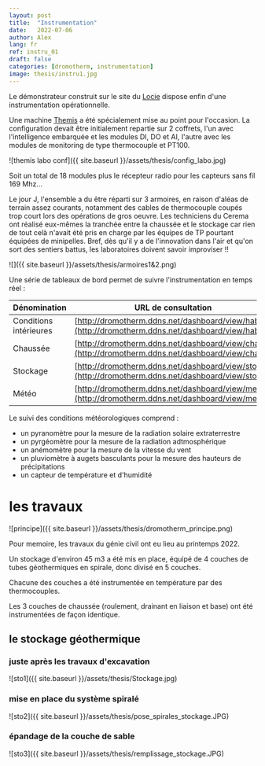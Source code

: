 ```yaml
---
layout: post
title:  "Instrumentation"
date:   2022-07-06
author: Alex
lang: fr
ref: instru_01
draft: false
categories: [dromotherm, instrumentation]
image: thesis/instru1.jpg
---
```


Le démonstrateur construit sur le site du [Locie](https://www.google.com/maps/place/45.639799,+5.874676/@45.6398219,5.8747829,19z/data=!3m1!1e3) dispose enfin d'une instrumentation opérationnelle.

Une machine [Themis](http://dromotherm.github.io/documentation) a été spécialement mise au point pour l'occasion. 
La configuration devait être initialement repartie sur 2 coffrets, l'un avec l'intelligence embarquée et les modules DI, DO et AI, l'autre avec les modules de monitoring de type thermocouple et PT100.

![themis labo conf]({{ site.baseurl }}/assets/thesis/config_labo.jpg)

Soit un total de 18 modules plus le récepteur radio pour les capteurs sans fil 169 Mhz...

Le jour J, l'ensemble a du être réparti sur 3 armoires, en raison d'aléas de terrain assez courants, notamment des cables de thermocouple coupés trop court lors des opérations de gros oeuvre. Les techniciens du Cerema ont réalisé eux-mêmes la tranchée entre la chaussée et le stockage car rien de tout celà n'avait été pris en charge par les équipes de TP pourtant équipées de minipelles. Bref, dès qu'il y a de l'innovation dans l'air et qu'on sort des sentiers battus, les laboratoires doivent savoir improviser !!

![]({{ site.baseurl }}/assets/thesis/armoires1&2.png)

Une série de tableaux de bord permet de suivre l'instrumentation en temps réel :

Dénomination | URL de consultation
--|--
Conditions intérieures | [http://dromotherm.ddns.net/dashboard/view/hab](http://dromotherm.ddns.net/dashboard/view/hab)
Chaussée | [http://dromotherm.ddns.net/dashboard/view/cha](http://dromotherm.ddns.net/dashboard/view/cha)
Stockage | [http://dromotherm.ddns.net/dashboard/view/sto](http://dromotherm.ddns.net/dashboard/view/sto)
Météo | [http://dromotherm.ddns.net/dashboard/view/meteo](http://dromotherm.ddns.net/dashboard/view/meteo)



Le suivi des conditions météorologiques comprend :

- un pyranomètre pour la mesure de la radiation solaire extraterrestre
- un pyrgéomètre pour la mesure de la radiation adtmosphérique
- un anémomètre pour la mesure de la vitesse du vent
- un pluviomètre à augets basculants pour la mesure des hauteurs de précipitations
- un capteur de température et d'humidité

# les travaux

![principe]({{ site.baseurl }}/assets/thesis/dromotherm_principe.png)

Pour memoire, les travaux du génie civil ont eu lieu au printemps 2022.

Un stockage d'environ 45 m3 a été mis en place, équipé de 4 couches de tubes géothermiques en spirale, donc divisé en 5 couches.

Chacune des couches a été instrumentée en température par des thermocouples.

Les 3 couches de chaussée (roulement, drainant en liaison et base) ont été instrumentées de façon identique. 

## le stockage géothermique

### juste après les travaux d'excavation
![sto1]({{ site.baseurl }}/assets/thesis/Stockage.jpg)

### mise en place du système spiralé
![sto2]({{ site.baseurl }}/assets/thesis/pose_spirales_stockage.JPG)

### épandage de la couche de sable
![sto3]({{ site.baseurl }}/assets/thesis/remplissage_stockage.JPG)


